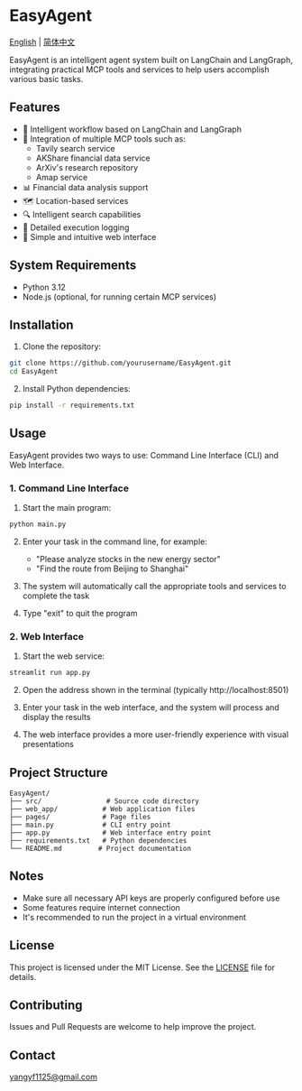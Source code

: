 # EasyAgent

[English](README.md) | [简体中文](README_ZH.md)

EasyAgent is an intelligent agent system built on LangChain and LangGraph, integrating practical MCP tools and services to help users accomplish various basic tasks.

## Features

- 🤖 Intelligent workflow based on LangChain and LangGraph
- 🔧 Integration of multiple MCP tools such as:
  - Tavily search service
  - AKShare financial data service
  - ArXiv's research repository
  - Amap service
- 📊 Financial data analysis support
- 🗺️ Location-based services
- 🔍 Intelligent search capabilities
- 📝 Detailed execution logging
- 🎨 Simple and intuitive web interface

## System Requirements

- Python 3.12
- Node.js (optional, for running certain MCP services)

## Installation

1. Clone the repository:
```bash
git clone https://github.com/yourusername/EasyAgent.git
cd EasyAgent
```

2. Install Python dependencies:
```bash
pip install -r requirements.txt
```

## Usage

EasyAgent provides two ways to use: Command Line Interface (CLI) and Web Interface.

### 1. Command Line Interface

1. Start the main program:
```bash
python main.py
```

2. Enter your task in the command line, for example:
   - "Please analyze stocks in the new energy sector"
   - "Find the route from Beijing to Shanghai"

3. The system will automatically call the appropriate tools and services to complete the task

4. Type "exit" to quit the program

### 2. Web Interface

1. Start the web service:
```bash
streamlit run app.py
```

2. Open the address shown in the terminal (typically http://localhost:8501)

3. Enter your task in the web interface, and the system will process and display the results

4. The web interface provides a more user-friendly experience with visual presentations

## Project Structure

```
EasyAgent/
├── src/                # Source code directory
├── web_app/           # Web application files
├── pages/             # Page files
├── main.py            # CLI entry point
├── app.py             # Web interface entry point
├── requirements.txt   # Python dependencies
└── README.md         # Project documentation
```

## Notes

- Make sure all necessary API keys are properly configured before use
- Some features require internet connection
- It's recommended to run the project in a virtual environment

## License

This project is licensed under the MIT License. See the [LICENSE](LICENSE) file for details.

## Contributing

Issues and Pull Requests are welcome to help improve the project.

## Contact

yangyf1125@gmail.com 
